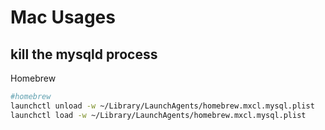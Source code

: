 # Mac Usages

## kill the mysqld process

Homebrew

```bash
#homebrew
launchctl unload -w ~/Library/LaunchAgents/homebrew.mxcl.mysql.plist
launchctl load -w ~/Library/LaunchAgents/homebrew.mxcl.mysql.plist
```